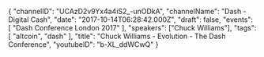 {
    "channelID": "UCAzD2v9Yx4a4iS2_-unODkA",
    "channelName": "Dash - Digital Cash",
    "date": "2017-10-14T06:28:42.000Z",
    "draft": false,
    "events": [
        "Dash Conference London 2017"
    ],
    "speakers": ["Chuck Williams"],
    "tags": [
        "altcoin",
        "dash"
    ],
    "title": "Chuck Williams - Evolution - The Dash Conference",
    "youtubeID": "b-XL_ddWCwQ"
}
